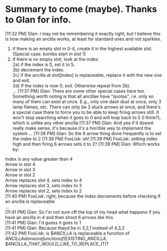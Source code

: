 Summary to come (maybe). Thanks to Glan for info.
====

[11:32 PM] Glan: I may not be remembering it exactly right, but I believe this is how making an ancilla works, at least for standard ones and not sparkles.

1) if there is an empty slot in 0-4, create it in the highest available slot. (Special case: bombs start in slot 1)  
2) if there is no empty slot, look at the index:   
2a) if the index is 0, set it to 5.  
2b) decrement the index.  
2c) if the ancilla at slot[index] is replaceable, replace it with the new one and exit.  
2d) If the index is now 0, exit. Otherwise repeat from 2b).  
...
[11:37 PM] Glan: There are some other special cases here too. Something worth noting is that all ancillae have "quotas", i.e. only so many of them can exist at once. E.g., only one dash dust at once, only 3 lamp flames, etc. There can only be 3 stuck arrows at once, and there's a special case there to force you to be able to keep firing arrows still. It won't stop searching when it goes to 0 and will loop back to 5 (I think?), which is unlike any other ancilla 
[11:37 PM] Glan: And yea if it doesnt really make sense, it's because it's a horrible way to implement the system 
...
[11:38 PM] Glan: So the 6 arrow thing done frequently is to set the index to 2 
[11:39 PM] FoxLisk: oh! 
[11:39 PM] FoxLisk: setting index high and then firing 6 arrows sets it to 2? 
[11:39 PM] Glan: Which works by: 

Index is any value greater than 4  
Arrow in slot 4  
Arrow in slot 3  
Arrow in slot 2  
Arrow replaces slot 4, sets index to 4  
Arrow replaces slot 3, sets index to 3  
Arrow replaces slot 2, sets index to 2  
[11:40 PM] FoxLisk: right, because the index decrements before checking if an ancilla is replaceable  
...  
[11:41 PM] Glan: So I'm not sure off the top of my head what happens if you have an ancilla in 4 and then shoot 6 arrows like this  
[11:41 PM] Glan: I'd guess it goes to 1  
[11:41 PM] Glan: Because theyd be in 3,2,1 instead of 4,3,2  
[11:42 PM] FoxLisk: is $ANCILLA is replaceable a function of $ANCILLA alone or a function of ($EXISTING_ANCILLA, $ANCILLA_THAT_WOULD_LIKE_TO_REPLACE_IT)?   
  

